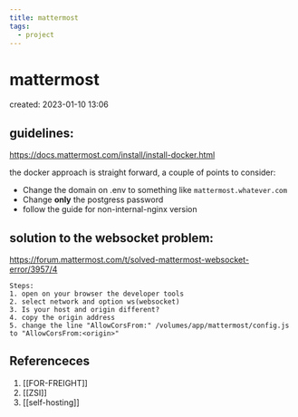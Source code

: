 ```yaml
---
title: mattermost
tags:
  - project
---
```


# mattermost
created: 2023-01-10 13:06

## guidelines:
https://docs.mattermost.com/install/install-docker.html

the docker approach is straight forward, a couple of points to consider:
- Change the domain on .env to something like `mattermost.whatever.com`
- Change **only** the postgress password
- follow the guide for non-internal-nginx version

## solution to the websocket problem:

https://forum.mattermost.com/t/solved-mattermost-websocket-error/3957/4

	Steps:
	1. open on your browser the developer tools
	2. select network and option ws(websocket)
	3. Is your host and origin different?
	4. copy the origin address
	5. change the line "AllowCorsFrom:" /volumes/app/mattermost/config.js to "AllowCorsFrom:<origin>"


## Referenceces
1. [[FOR-FREIGHT]]
2. [[ZSI]]
3. [[self-hosting]]
